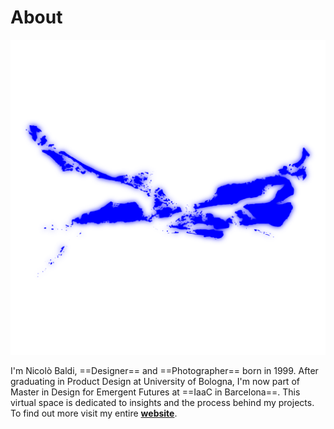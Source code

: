 # About

![Nicolò Baldi Logo](../images/LOGO_BT.png)


I'm Nicolò Baldi, ==Designer== and ==Photographer== born in 1999. 
After graduating in Product Design at University of Bologna, I'm now part of Master in Design for Emergent Futures at ==IaaC in Barcelona==. This virtual space is dedicated to insights and the process behind my projects. To find out more visit my entire **[website](https://nicolobaldi.com/)**.
